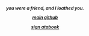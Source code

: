<h5 align="center"





<sub> you were a friend, and I loathed you.


[main github](https://github.com/marikinonline4) 

[sign atabook](https://spireofshadows.atabook.org)
